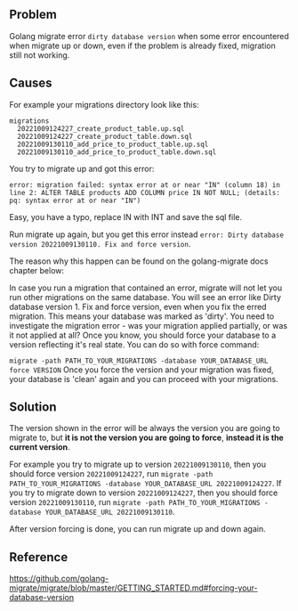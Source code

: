 ## Problem

Golang migrate error `dirty database version` when some error encountered when migrate up or down, even if the problem is already fixed, migration still not working.

## Causes

For example your migrations directory look like this:

```
migrations
  20221009124227_create_product_table.up.sql
  20221009124227_create_product_table.down.sql
  20221009130110_add_price_to_product_table.up.sql
  20221009130110_add_price_to_product_table.down.sql
```

You try to migrate up and got this error:

`error: migration failed: syntax error at or near "IN" (column 18) in line 2: ALTER TABLE products ADD COLUMN price IN NOT NULL; (details: pq: syntax error at or near "IN")`

Easy, you have a typo, replace IN with INT and save the sql file.

Run migrate up again, but you get this error instead `error: Dirty database version 20221009130110. Fix and force version`.

The reason why this happen can be found on the golang-migrate docs chapter below:

In case you run a migration that contained an error, migrate will not let you run other migrations on the same database. You will see an error like Dirty database version 1. Fix and force version, even when you fix the erred migration. This means your database was marked as 'dirty'. You need to investigate the migration error - was your migration applied partially, or was it not applied at all? Once you know, you should force your database to a version reflecting it's real state. You can do so with force command:

`migrate -path PATH_TO_YOUR_MIGRATIONS -database YOUR_DATABASE_URL force VERSION`
Once you force the version and your migration was fixed, your database is 'clean' again and you can proceed with your migrations.

## Solution

The version shown in the error will be always the version you are going to migrate to,
but **it is not the version you are going to force**, **instead it is the current version**.

For example you try to migrate up to version `20221009130110`, then you should force version `20221009124227`, run `migrate -path PATH_TO_YOUR_MIGRATIONS -database YOUR_DATABASE_URL 20221009124227`.
If you try to migrate down to version `20221009124227`, then you should force version `20221009130110`, run `migrate -path PATH_TO_YOUR_MIGRATIONS -database YOUR_DATABASE_URL 20221009130110`.

After version forcing is done, you can run migrate up and down again.

## Reference

https://github.com/golang-migrate/migrate/blob/master/GETTING_STARTED.md#forcing-your-database-version
